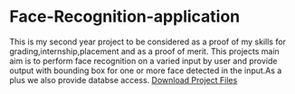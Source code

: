 # Face-Recognition-application
This is my second year project to be considered as a proof of my skills for grading,internship,placement and as a proof of merit. This projects main aim is to perform face recognition on a varied input by user and provide output with bounding box for one or more face detected in the input.As a plus we also provide databse access.
<a href="https://github.com/Malhar-Girgaonkar/Face-Recognition-application/blob/master/Downloads/2-2%20project.zip" download>Download Project Files</a>
